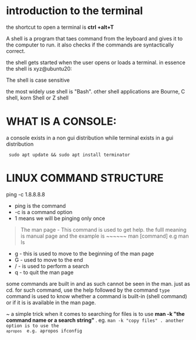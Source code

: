 # introduction to the terminal
the shortcut to open a terminal is <strong> ctrl +alt+T </strong>

A shell is a program that taes command from the leyboard and gives it to the computer to run. it also checks if the commands are syntactically correct.

the shell gets started when the user opens or loads a terminal. in essence the shell is xyz@ubuntu20:

The shell is case sensitive

the most widely use shell is "Bash". other shell applications are Bourne, C shell, korn Shell or Z shell

# WHAT IS A CONSOLE:
a console exists in a non gui distribution while terminal exists in a gui distribution

<code> sudo apt update && sudo apt install terminator </code>

# LINUX COMMAND STRUCTURE

ping -c 1.8.8.8.8
  - ping is the command
  - -c is a command option
  - 1 means we will be pinging only once
  
  > The man page - This command is used to get help. the fulll meaning is manual page and the example is ~~~~~~ man [command] e.g man ls
   * g - this is used to move to the beginning of the man page
   * G - used to move to the end
   * / - is used to perform a search
   * q - to quit the man page
  
some commands are built in and as such cannot be seen in the man. just as cd. for such command, use the help followed by the command
<code>type </code> command is used to know whether a command is built-in (shell command) or if it is is available in the man page.

~ a simple trick when it comes to searching for files is to use  <strong> man -k "the command name or a search string" </strong>. eg. <code>man -k "copy files" </strong>. another option is to use the <code> apropos </code> e.g. apropos ifconfig



